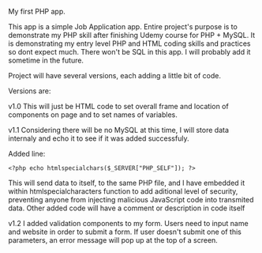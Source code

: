 My first PHP app.

This app is a simple Job Application app. Entire project's purpose is to demonstrate my PHP skill after finishing Udemy course for PHP + MySQL. It is demonstrating my entry level PHP and HTML coding skills and practices so dont expect much. There won't be SQL in this app. I will probably add it sometime in the future.

Project will have several versions, each adding a little bit of code.

Versions are:

v1.0 This will just be HTML code to set overall frame and location of components on page and to set names of variables.

v1.1 Considering there will be no MySQL at this time, I will store data internaly and echo it to see if it was added successfuly.

Added line:

	<?php echo htmlspecialchars($_SERVER["PHP_SELF"]); ?>

This will send data to itself, to the same PHP file, and I have embedded it within htmlspecialcharacters function to add aditional level of security, preventing anyone from 
injecting malicious JavaScript code into transmited data. Other added code will have a comment or description in code itself

v1.2 I added validation components to my form. Users need to input name and website in order to submit a form. If user doesn't submit one of this parameters, an error message will 
pop up at the top of a screen.
